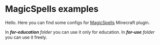 # MagicSpells examples

Hello. Here you can find some configs for [MagicSpells](https://github.com/TheComputerGeek2/MagicSpells) Minecraft plugin.


In ***for-education*** *folder* you can use it only for education.
In ***for-use*** *folder* you can use it freely.
